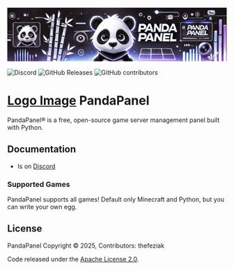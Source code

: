 ![Banner Image](./banner.png)

![Discord](https://img.shields.io/discord/1335951998876389529?label=Discord&logo=Discord&logoColor=white&style=for-the-badge)
![GitHub Releases](https://img.shields.io/github/downloads/thefeziak/pandapanel/latest/total?style=for-the-badge)
![GitHub contributors](https://img.shields.io/github/contributors/thefeziak/pandapanel?style=for-the-badge)

# [Logo Image](./logo.png) PandaPanel

PandaPanel® is a free, open-source game server management panel built with Python.

## Documentation

* Is on [Discord](https://discord.gg/v6jJr4PqY4)

### Supported Games

PandaPanel supports all games! Default only Minecraft and Python, but you can write your own egg.

## License

PandaPanel Copyright © 2025, Contributors: thefeziak

Code released under the [Apache License 2.0](./LICENSE).
